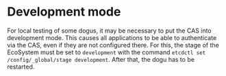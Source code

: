 # Development mode

For local testing of some dogus, it may be necessary to put the CAS into development mode.
This causes all applications to be able to authenticate via the CAS, even if they are not configured there.
For this, the stage of the EcoSystem must be set to `development` with the command 
`etcdctl set /config/_global/stage development`. After that, the dogu has to be restarted.
